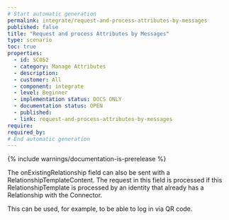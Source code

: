 ```yaml
---
# Start automatic generation
permalink: integrate/request-and-process-attributes-by-messages
published: false
title: "Request and process Attributes by Messages"
type: scenario
toc: true
properties:
  - id: SC052
  - category: Manage Attributes
  - description:
  - customer: All
  - component: integrate
  - level: Beginner
  - implementation status: DOCS ONLY
  - documentation status: OPEN
  - published:
  - link: request-and-process-attributes-by-messages
require:
required_by:
# End automatic generation
---
```


{% include warnings/documentation-is-prerelease %}

The onExistingRelationship field can also be sent with a RelationshipTemplateContent. The request in this field is processed if this RelationshipTemplate is processed by an identity that already has a Relationship with the Connector.

This can be used, for example, to be able to log in via QR code.
